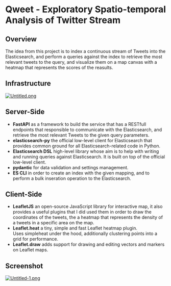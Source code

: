 # Qweet - Exploratory Spatio-temporal Analysis of Twitter Stream

## Overview

The idea from this project is to index a continuous stream of Tweets into the Elasticsearch, and perform a queries against the index to retrieve the most relevant tweets to the query, and visualize them on a map canvas with a heatmap that represents the scores of the reasults.

## Infrastructure

[![Untitled.png](https://i.postimg.cc/SK8H1vdh/Untitled.png)](https://postimg.cc/DWvC85Rj)

## Server-Side

- **FastAPI** as a framework to build the service that has a RESTfull endpoints that responsible to communicate with the Elasticsearch, and retrieve the most relevant Tweets to the given query parameters.
- **elasticsearch-py** the official low-level client for Elasticsearch that provides common ground for all Elasticsearch-related code in Python.
- **Elasticsearch DSL** high-level library whose aim is to help with writing and running queries against Elasticsearch. It is built on top of the official low-level client.
- **pydantic** for data validation and settings management.
- **ES CLI** in order to create an index with the given mapping, and to perform a bulk inseration operation to the Elasticsearch.

## Client-Side

- **LeafletJS** an open-source JavaScript library for interactive map, it also provides a useful plugins that I did used them in order to draw the coordinates of the tweets, the a heatmap that represents the density of a tweets in a specific area on the map.
- **Leaflet.heat** a tiny, simple and fast Leaflet heatmap plugin. Uses simpleheat under the hood, additionally clustering points into a grid for performance.
- **Leaflet.draw** adds support for drawing and editing vectors and markers on Leaflet maps.

## Screenshot

[![Untitled-1.png](https://i.postimg.cc/MpghDSy5/Untitled-1.png)](https://postimg.cc/G4J7L6gT)
